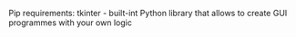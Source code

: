 Pip requirements:
tkinter - built-int Python library that allows to create GUI programmes with your own logic
